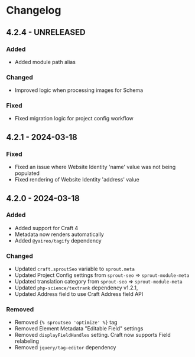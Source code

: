 # Changelog

## 4.2.4 - UNRELEASED

### Added

- Added module path alias

### Changed

- Improved logic when processing images for Schema

### Fixed

- Fixed migration logic for project config workflow

## 4.2.1 - 2024-03-18

### Fixed

- Fixed an issue where Website Identity 'name' value was not being populated
- Fixed rendering of Website Identity 'address' value 

## 4.2.0 - 2024-03-18

### Added

- Added support for Craft 4
- Metadata now renders automatically 
- Added `@yaireo/tagify` dependency

### Changed

- Updated `craft.sproutSeo` variable to `sprout.meta`
- Updated Project Config settings from `sprout-seo` => `sprout-module-meta`
- Updated translation category from `sprout-seo` => `sprout-module-meta`
- Updated `php-science/textrank` dependency v1.2.1,
- Updated Address field to use Craft Address field API

### Removed

- Removed `{% sproutseo 'optimize' %}` tag
- Removed Element Metadata "Editable Field" settings 
- Removed `displayFieldHandles` setting. Craft now supports Field relabeling
- Removed `jquery/tag-editor` dependency